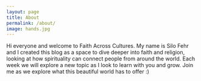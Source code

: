 ```yaml
---
layout: page
title: About
permalink: /about/
image: hands.jpg
---
```


Hi everyone and welcome to Faith Across Cultures. My name is Silo Fehr and I created this blog as a space to dive deeper into faith and religion, looking at how spirituality can connect people from around the world. Each week we will explore a new topic as I look to learn with you and grow. Join me as we explore what this beautiful world has to offer :)




